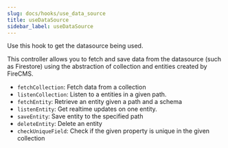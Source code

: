 ```yaml
---
slug: docs/hooks/use_data_source
title: useDataSource
sidebar_label: useDataSource
---
```


Use this hook to get the datasource being used.

This controller allows you to fetch and save data from the datasource (such
as Firestore) using the abstraction of collection and entities created by FireCMS.

* `fetchCollection`: Fetch data from a collection
* `listenCollection`: Listen to a entities in a given path.
* `fetchEntity`: Retrieve an entity given a path and a schema
* `listenEntity`: Get realtime updates on one entity.
* `saveEntity`: Save entity to the specified path
* `deleteEntity`: Delete an entity
* `checkUniqueField`: Check if the given property is unique in the given collection
